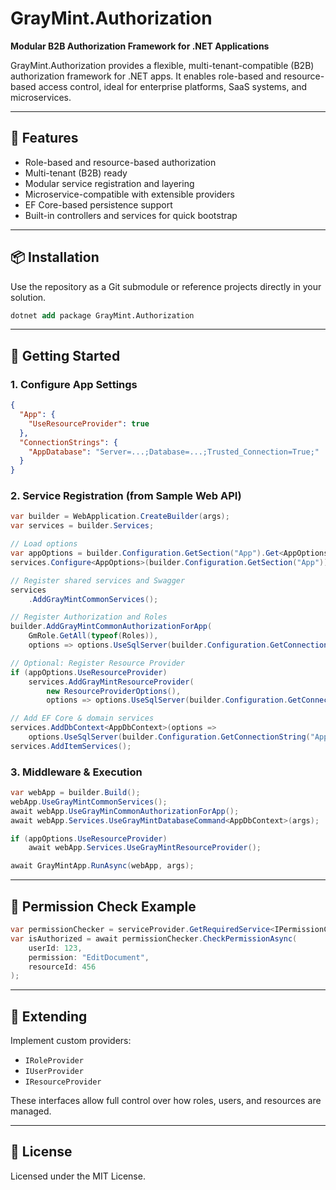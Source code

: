 # GrayMint.Authorization

**Modular B2B Authorization Framework for .NET Applications**

GrayMint.Authorization provides a flexible, multi-tenant-compatible (B2B) authorization framework for .NET apps. It enables role-based and resource-based access control, ideal for enterprise platforms, SaaS systems, and microservices.

---

## 🔧 Features

- Role-based and resource-based authorization
- Multi-tenant (B2B) ready
- Modular service registration and layering
- Microservice-compatible with extensible providers
- EF Core-based persistence support
- Built-in controllers and services for quick bootstrap

---

## 📦 Installation

Use the repository as a Git submodule or reference projects directly in your solution.

```ps
dotnet add package GrayMint.Authorization
```

---

## 🚀 Getting Started

### 1. Configure App Settings
```json
{
  "App": {
    "UseResourceProvider": true
  },
  "ConnectionStrings": {
    "AppDatabase": "Server=...;Database=...;Trusted_Connection=True;"
  }
}
```

### 2. Service Registration (from Sample Web API)
```csharp
var builder = WebApplication.CreateBuilder(args);
var services = builder.Services;

// Load options
var appOptions = builder.Configuration.GetSection("App").Get<AppOptions>();
services.Configure<AppOptions>(builder.Configuration.GetSection("App"));

// Register shared services and Swagger
services
    .AddGrayMintCommonServices();

// Register Authorization and Roles
builder.AddGrayMintCommonAuthorizationForApp(
    GmRole.GetAll(typeof(Roles)),
    options => options.UseSqlServer(builder.Configuration.GetConnectionString("AppDatabase")));

// Optional: Register Resource Provider
if (appOptions.UseResourceProvider)
    services.AddGrayMintResourceProvider(
        new ResourceProviderOptions(),
        options => options.UseSqlServer(builder.Configuration.GetConnectionString("AppDatabase")));

// Add EF Core & domain services
services.AddDbContext<AppDbContext>(options =>
    options.UseSqlServer(builder.Configuration.GetConnectionString("AppDatabase")));
services.AddItemServices();
```

### 3. Middleware & Execution
```csharp
var webApp = builder.Build();
webApp.UseGrayMintCommonServices();
await webApp.UseGrayMinCommonAuthorizationForApp();
await webApp.Services.UseGrayMintDatabaseCommand<AppDbContext>(args);

if (appOptions.UseResourceProvider)
    await webApp.Services.UseGrayMintResourceProvider();

await GrayMintApp.RunAsync(webApp, args);
```

---

## 🧪 Permission Check Example

```csharp
var permissionChecker = serviceProvider.GetRequiredService<IPermissionChecker>();
var isAuthorized = await permissionChecker.CheckPermissionAsync(
    userId: 123,
    permission: "EditDocument",
    resourceId: 456
);
```

---
## 🧩 Extending

Implement custom providers:
- `IRoleProvider`
- `IUserProvider`
- `IResourceProvider`

These interfaces allow full control over how roles, users, and resources are managed.

---

## 📄 License

Licensed under the MIT License.


